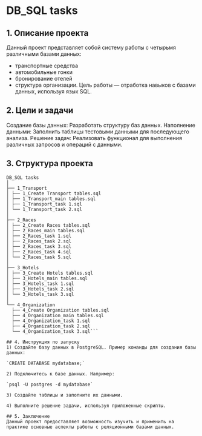 # DB_SQL tasks

## 1. Описание проекта
Данный проект представляет собой систему работы с четырьмя различными базами данных: 
- транспортные средства
- автомобильные гонки
- бронирование отелей
- структура организации. 
Цель работы — отработка навыков с базами данных, используя язык SQL.  

## 2. Цели и задачи 
Создание базы данных: Разработать структуру баз данных.
Наполнение данными: Заполнить таблицы тестовыми данными для последующего анализа.
Решение задач: Реализовать функционал для выполнения различных запросов и операций с данными.

## 3. Структура проекта
```
DB_SQL tasks
│
├── 1_Transport
│ ├── 1_Create Transport tables.sql
│ ├── 1_Transport_main tables.sql
│ ├── 1_Transport_task 1.sql
│ └── 1_Transport_task 2.sql
│
├── 2_Races
│ ├── 2_Create Races tables.sql
│ ├── 2_Races_main tables.sql
│ ├── 2_Races_task 1.sql
│ ├── 2_Races_task 2.sql
│ ├── 2_Races_task 3.sql
│ ├── 2_Races_task 4.sql
│ └── 2_Races_task 5.sql
│
├── 3_Hotels
│ ├── 3_Create Hotels tables.sql
│ ├── 3_Hotels_main tables.sql
│ ├── 3_Hotels_task 1.sql
│ ├── 3_Hotels_task 2.sql
│ └── 3_Hotels_task 3.sql
│
└── 4_Organization
  ├── 4_Create Organization tables.sql
  ├── 4_Organization_main tables.sql
  ├── 4_Organization_task 1.sql
  ├── 4_Organization_task 2.sql
  └── 4_Organization_task 3.sql```

## 4. Инструкция по запуску
1) Создайте базу данных в PostgreSQL. Пример команды для создания базы данных:

`CREATE DATABASE mydatabase;`

2) Подключитесь к базе данных. Например:

`psql -U postgres -d mydatabase`

3) Создайте таблицы и заполните их данными. 

4) Выполните решение задачи, используя приложенные скрипты.

## 5. Заключение
Данный проект предоставляет возможность изучить и применить на практике основные аспекты работы с реляционными базами данных.


